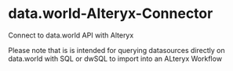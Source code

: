 # data.world-Alteryx-Connector
Connect to data.world API with Alteryx

Please note that is is intended for querying datasources directly on data.world with SQL or dwSQL to import into an ALteryx Workflow


